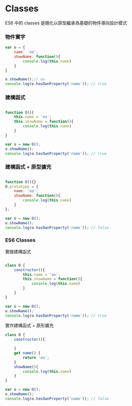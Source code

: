 # Classes

ES6 中的 classes 是簡化以原型繼承為基礎的物件導向設計模式

### 物件實字
```js
var o = {
    name: 'oo',
    showName: function(){
        console.log(this.name)
    }
}

o.showName();// oo
console.log(o.hasOwnProperty('name')); // true
```

### 建構函式
```js

function O(){
    this.name = 'oo';
    this.showName = function(){
        console.log(this.name)
    }
}

var o = new O();
o.showName();
console.log(o.hasOwnProperty('name')); // true

```

### 建構函式 + 原型擴充
```js

function O(){}
O.prototype = {
    name: 'oo',
    showName: function(){
        console.log(this.name)
    }
};

var o = new O();
o.showName();
console.log(o.hasOwnProperty('name')); // false

```

### ES6 Classes

實做建構函式
```js

class O {
    constructor(){
        this.name = 'oo';
        this.showName = function(){
            console.log(this.name)
        }
    }
}

var o = new O();
o.showName();
console.log(o.hasOwnProperty('name')); // true

```

實作建構函式 + 原形擴充

```js
class O {
    constructor(){

    }
    get name() {
        return 'oo';
    }
    showName(){
        console.log(this.name)
    }
}

var o = new O();
o.showName();
console.log(o.hasOwnProperty('name')); // false

```

